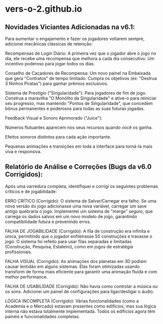 # vers-o-2.github.io

## Novidades Viciantes Adicionadas na v6.1:
Para aumentar o engajamento e fazer os jogadores voltarem sempre, adicionei mecânicas clássicas de retenção:

Recompensas de Login Diário: A primeira vez que o jogador abre o jogo no dia, ele recebe uma recompensa que melhora a cada dia consecutivo. Um incentivo poderoso para jogar todos os dias.

Conselho de Caçadores de Recompensa: Um novo painel na Embaixada que gera "Contratos" de tempo limitado. Cumpra os objetivos (ex: "Destrua 3 Ninhos Piratas") para ganhar prêmios exclusivos.

Sistema de Prestígio ("Singularidade"): Para jogadores de fim de jogo. Construa a maravilha "O Monólito da Singularidade" e ative-o para reiniciar seu progresso, mas mantendo "Pontos de Singularidade", que concedem bônus permanentes e poderosos para todas as suas futuras jogadas.

Feedback Visual e Sonoro Aprimorado ("Juice"):

Números flutuantes aparecem nos seus recursos quando você os ganha.

Efeitos sonoros distintos para cada ação importante.

Pequenas animações e transições em toda a interface para torná-la mais viva e responsiva.

## Relatório de Análise e Correções (Bugs da v6.0 Corrigidos):
Após uma varredura completa, identifiquei e corrigi os seguintes problemas críticos e de jogabilidade:

ERRO CRÍTICO (Corrigido): O sistema de Salvar/Carregar era falho. Se uma nova versão do jogo adicionasse uma nova variável, carregar um save antigo quebraria o jogo. Implementei um sistema de "merge" seguro, que carrega os dados salvos em um novo modelo de jogo, garantindo compatibilidade futura e prevenindo erros.

FALHA DE JOGABILIDADE (Corrigido): A fila de construção era infinita e única, permitindo que o jogador enfileirasse 50 construções e travasse o jogo. O sistema foi refeito para usar filas separadas e limitadas (Construção, Pesquisa, Estaleiro), como em jogos de estratégia profissionais.

FALHA VISUAL (Corrigido): As animações dos planetas em 3D podiam causar lentidão em alguns sistemas. Elas foram otimizadas usando transform de forma mais eficiente para garantir uma animação fluida e com melhor performance.

FALHA DE USABILIDADE (Corrigido): Não havia como controlar a música ou os sons. Adicionei um painel de configurações para ligar/desligar o áudio.

LÓGICA INCOMPLETA (Corrigido): Várias funcionalidades (como a Academia e o Mercado) estavam presentes como edifícios, mas sua lógica interna não estava totalmente implementada. Todos os edifícios agora têm painéis e funcionalidades completas.
